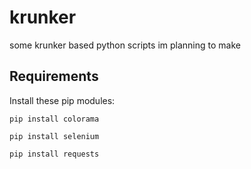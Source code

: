 # krunker

some krunker based python scripts im planning to make

## Requirements

Install these pip modules:
```
pip install colorama
```
```
pip install selenium
```
```
pip install requests
```
